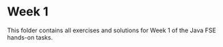 # Week 1

This folder contains all exercises and solutions for Week 1 of the Java FSE hands-on tasks.
